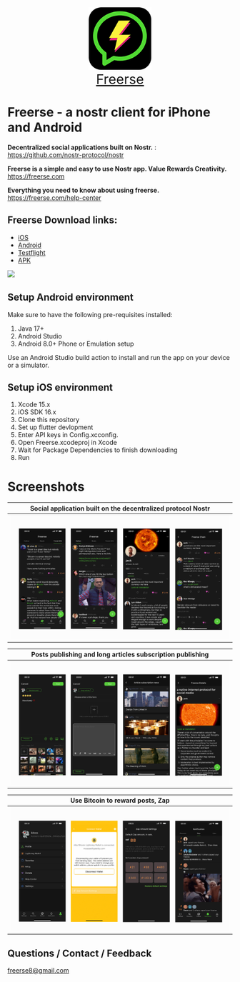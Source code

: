 <div align="center">

<a href="https://Freerse.com">
    <img src="./screenshots/Freerse180.png" alt="Freerse Logo" title="Freerse logo" width="140"/>
    <div style="font-size: 30px">Freerse</div>
</a>

</div>

# Freerse - a nostr client for  iPhone and Android

**Decentralized social applications built on Nostr.** : https://github.com/nostr-protocol/nostr

**Freerse is a simple and easy to use Nostr app.  Value Rewards Creativity.** https://freerse.com 

**Everything you need to know about using freerse.** https://freerse.com/help-center


## Freerse Download links:
-  [iOS](https://apps.apple.com/au/app/freerse/id6450604093)
-  [Android](https://play.google.com/store/apps/details?id=com.apps.freerse)
-  [Testflight](https://testflight.apple.com/join/IbJTYBAa)
-  [APK](https://github.com/Freerse/Freerse/releases/tag/v1.5.11)


![](https://Freerse.com/screenshots/160/Freerse-release.jpg)


## Setup Android environment

Make sure to have the following pre-requisites installed:
1. Java 17+
2. Android Studio
3. Android 8.0+ Phone or Emulation setup


Use an Android Studio build action to install and run the app on your device or a simulator.

## Setup iOS environment

1. Xcode 15.x
2. iOS SDK 16.x
3. Clone this repository
4. Set up flutter devlopment 
5. Enter API keys in Config.xcconfig. 
6. Open Freerse.xcodeproj in Xcode
7. Wait for Package Dependencies to finish downloading
8. Run

# Screenshots

| Social application built on the decentralized protocol Nostr |  
|-------------------------------------------|
| ![Home Freerse](./screenshots/1.png) | 

| Posts publishing and long articles subscription publishing |  
|-------------------------------------------|
| ![Publish Freerse](./screenshots/2.png) |

| Use Bitcoin to reward posts, Zap |  
|-------------------------------------------|
| ![User Zap](./screenshots/3.png) |


## Questions / Contact / Feedback

freerse8@gmail.com

